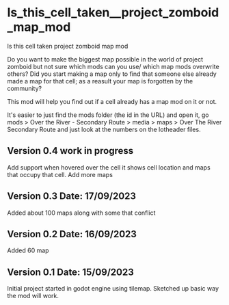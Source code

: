 # Is_this_cell_taken__project_zomboid_map_mod
Is this cell taken project zomboid map mod


Do you want to make the biggest map possible in the world of project zomboid but not sure which mods can you use/ which map mods overwrite others?
Did you start making a map only to find that someone else already made a map for that cell; as a reasult your map is forgotten by the community?

This mod will help you find out if a cell already has a map mod on it or not.


It's easier to just find the mods folder (the id in the URL) and open it, go mods > Over the River - Secondary Route > media > maps > Over The River Secondary Route and just look at the numbers on the lotheader files.

## Version 0.4  work in progress

Add support when hovered over the cell it shows cell location and maps that occupy that cell.
Add more maps

## Version 0.3 Date: 17/09/2023

Added about 100 maps along with some that conflict


## Version 0.2 Date: 16/09/2023

Added 60 map 


## Version 0.1 Date: 15/09/2023

Initial project started in godot engine using tilemap.
Sketched up basic way the mod will work.
